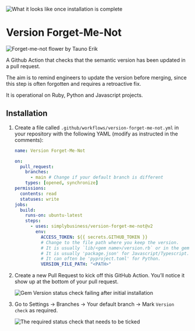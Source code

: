 ![What it looks like once installation is complete](images/what-it-looks-like-failing.png)

# Version Forget-Me-Not

![Forget-me-not flower by Tauno Erik](images/flower.jpg)

A Github Action that checks that the semantic version has been updated in a pull request.

The aim is to remind engineers to update the version before merging, since this step is often forgotten and requires a retroactive fix.

It is operational on Ruby, Python and Javascript projects.

## Installation

1. Create a file called `.github/workflows/version-forget-me-not.yml` in your repository with the following YAML (modify as instructed in the comments):

   ```yaml
   name: Version Forget-Me-Not
   
   on:
     pull_request:
       branches:
         - main # Change if your default branch is different
       types: [opened, synchronize]
   permissions:
     contents: read
     statuses: write
   jobs:
     build:
       runs-on: ubuntu-latest
       steps:
         - uses: simplybusiness/version-forget-me-not@v2
           env:
             ACCESS_TOKEN: ${{ secrets.GITHUB_TOKEN }}
             # Change to the file path where you keep the version.
             # It is usually `lib/<gem name>/version.rb` or in the gemspec file for Ruby.
             # It is usually 'package.json' for Javascript/Typescript.
             # It can often be 'pyproject.toml' for Python.
             VERSION_FILE_PATH: "<PATH>"
   
   ```

1. Create a new Pull Request to kick off this GitHub Action. You’ll notice it show up at the bottom of your pull request.

   ![Gem Version status check failing after initial installation](images/after-initial-installation.png)

1. Go to Settings → Branches → Your default branch → Mark `Version check` as required.

   ![The required status check that needs to be ticked](images/required-status-checks.png)
